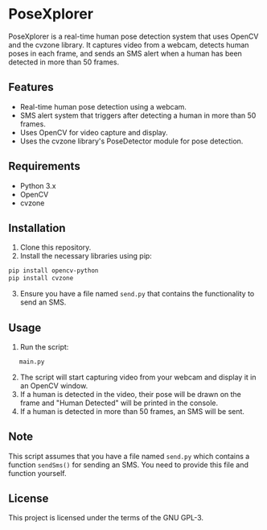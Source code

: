 
# PoseXplorer

PoseXplorer is a real-time human pose detection system that uses OpenCV and the cvzone library. It captures video from a webcam, detects human poses in each frame, and sends an SMS alert when a human has been detected in more than 50 frames.

## Features
- Real-time human pose detection using a webcam.
- SMS alert system that triggers after detecting a human in more than 50 frames.
- Uses OpenCV for video capture and display.
- Uses the cvzone library's PoseDetector module for pose detection.

## Requirements
- Python 3.x
- OpenCV
- cvzone

## Installation
1. Clone this repository.
2. Install the necessary libraries using pip:
```bash
pip install opencv-python
pip install cvzone
```
3. Ensure you have a file named `send.py` that contains the functionality to send an SMS.

## Usage
1. Run the script:
```bash
   main.py
```
2. The script will start capturing video from your webcam and display it in an OpenCV window.
3. If a human is detected in the video, their pose will be drawn on the frame and "Human Detected" will be printed in the console.
4. If a human is detected in more than 50 frames, an SMS will be sent.

## Note
This script assumes that you have a file named `send.py` which contains a function `sendSms()` for sending an SMS. You need to provide this file and function yourself.

## License
This project is licensed under the terms of the GNU GPL-3.

